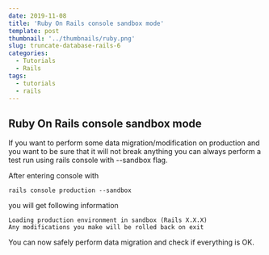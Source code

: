 ```yaml
---
date: 2019-11-08
title: 'Ruby On Rails console sandbox mode'
template: post
thumbnail: '../thumbnails/ruby.png'
slug: truncate-database-rails-6
categories:
  - Tutorials
  - Rails
tags:
  - tutorials
  - rails
---
```


## Ruby On Rails console sandbox mode
If you want to perform some data migration/modification on production and you want to be sure that it will not break anything you can always perform a test run using rails console with --sandbox flag.

After entering console with

```terminal
rails console production --sandbox
```

you will get following information

```terminal
Loading production environment in sandbox (Rails X.X.X)
Any modifications you make will be rolled back on exit
```
You can now safely perform data migration and check if everything is OK.
